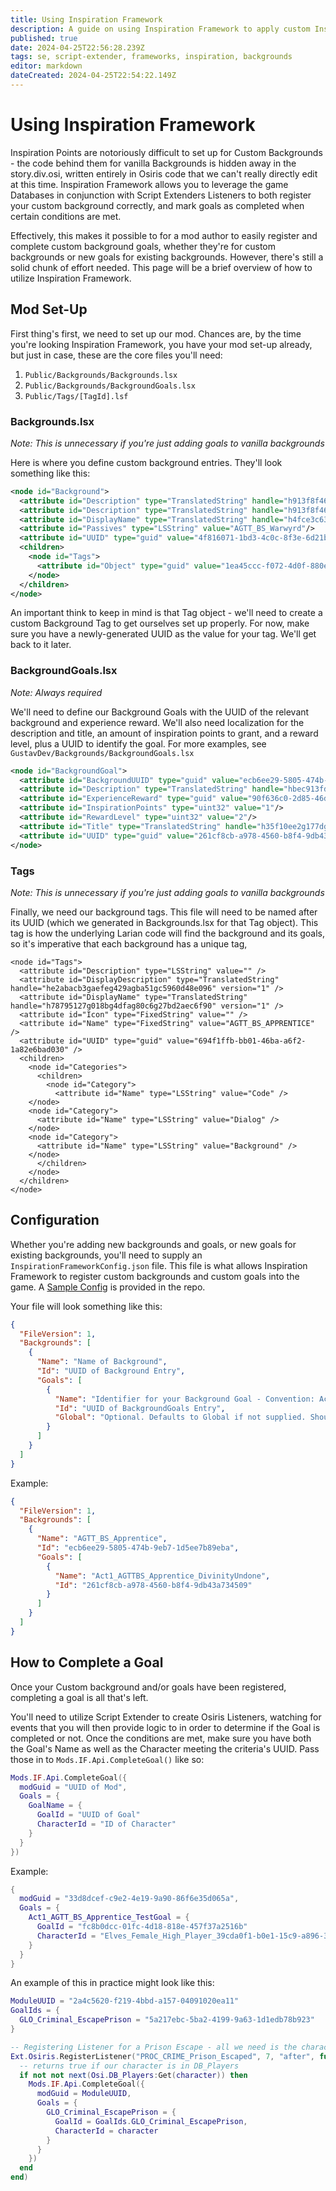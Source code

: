 ```yaml
---
title: Using Inspiration Framework
description: A guide on using Inspiration Framework to apply custom Inspiration Points
published: true
date: 2024-04-25T22:56:28.239Z
tags: se, script-extender, frameworks, inspiration, backgrounds
editor: markdown
dateCreated: 2024-04-25T22:54:22.149Z
---
```


# Using Inspiration Framework
Inspiration Points are notoriously difficult to set up for Custom Backgrounds - the code behind them for vanilla Backgrounds is hidden away in the story.div.osi, written entirely in Osiris code that we can't really directly edit at this time. Inspiration Framework allows you to leverage the game Databases in conjunction with Script Extenders Listeners to both register your custom background correctly, and mark goals as completed when certain conditions are met. 

Effectively, this makes it possible to for a mod author to easily register and complete custom background goals, whether they're for custom backgrounds or new goals for existing backgrounds. However, there's still a solid chunk of effort needed. This page will be a brief overview of how to utilize Inspiration Framework.

## Mod Set-Up
First thing's first, we need to set up our mod. Chances are, by the time you're looking Inspiration Framework, you have your mod set-up already, but just in case, these are the core files you'll need:

1. `Public/Backgrounds/Backgrounds.lsx`
2. `Public/Backgrounds/BackgroundGoals.lsx`
3. `Public/Tags/[TagId].lsf`

### Backgrounds.lsx
_Note: This is unnecessary if you're just adding goals to vanilla backgrounds_

Here is where you define custom background entries. They'll look something like this:
```xml
<node id="Background">
  <attribute id="Description" type="TranslatedString" handle="h913f8f46gbf83g430cgb3d1ge7c017689ae9" version="6"/>
  <attribute id="Description" type="TranslatedString" handle="h913f8f46gbf83g430cgb3d1ge7c017689ae9" version="6"/>
  <attribute id="DisplayName" type="TranslatedString" handle="h4fce3c63ge9a2g4bfeg9248gfb0c2ee004c1" version="1"/>
  <attribute id="Passives" type="LSString" value="AGTT_BS_Warwyrd"/>
  <attribute id="UUID" type="guid" value="4f816071-1bd3-4c0c-8f3e-6d21bb4f6307"/>
  <children>
    <node id="Tags">
      <attribute id="Object" type="guid" value="1ea45ccc-f072-4d0f-880e-896dbe56038b"/>
    </node>
  </children>
</node>
```

An important think to keep in mind is that Tag object - we'll need to create a custom Background Tag to get ourselves set up properly. For now, make sure you have a newly-generated UUID as the value for your tag. We'll get back to it later.

### BackgroundGoals.lsx
_Note: Always required_

We'll need to define our Background Goals with the UUID of the relevant background and experience reward. We'll also need localization for the description and title, an amount of inspiration points to grant, and a reward level, plus a UUID to identify the goal. For more examples, see `GustavDev/Backgrounds/BackgroundGoals.lsx`

```xml
<node id="BackgroundGoal">
  <attribute id="BackgroundUUID" type="guid" value="ecb6ee29-5805-474b-9eb7-1d5ee7b89eba"/>
  <attribute id="Description" type="TranslatedString" handle="hbec913fdg613dg4b11gabc2g2e8c4130f180" version="1"/>
  <attribute id="ExperienceReward" type="guid" value="90f636c0-2d85-46d8-9760-30b57c664f4b"/>
  <attribute id="InspirationPoints" type="uint32" value="1"/>
  <attribute id="RewardLevel" type="uint32" value="2"/>
  <attribute id="Title" type="TranslatedString" handle="h35f10ee2g177dg4cecga5e3g286ffb336223" version="1"/>
  <attribute id="UUID" type="guid" value="261cf8cb-a978-4560-b8f4-9db43a734509"/>
</node>
```

### Tags
_Note: This is unnecessary if you're just adding goals to vanilla backgrounds_

Finally, we need our background tags. This file will need to be named after its UUID (which we generated in Backgrounds.lsx for that Tag object). This tag is how the underlying Larian code will find the background and its goals, so it's imperative that each background has a unique tag,

```lsx
<node id="Tags">
  <attribute id="Description" type="LSString" value="" />
  <attribute id="DisplayDescription" type="TranslatedString" handle="he2abacb3gaefeg429agba51gc5960d48e096" version="1" />
  <attribute id="DisplayName" type="TranslatedString" handle="h78795127g018bg4dfag80c6g27bd2aec6f90" version="1" />
  <attribute id="Icon" type="FixedString" value="" />
  <attribute id="Name" type="FixedString" value="AGTT_BS_APPRENTICE" />
  <attribute id="UUID" type="guid" value="694f1ffb-bb01-46ba-a6f2-1a82e6bad030" />
  <children>
    <node id="Categories">
      <children>
        <node id="Category">
          <attribute id="Name" type="LSString" value="Code" />
	</node>
	<node id="Category">
	  <attribute id="Name" type="LSString" value="Dialog" />
	</node>
	<node id="Category">
	  <attribute id="Name" type="LSString" value="Background" />
	</node>
      </children>
    </node>
  </children>
</node>
```

## Configuration
Whether you're adding new backgrounds and goals, or new goals for existing backgrounds, you'll need to supply an `InspirationFrameworkConfig.json` file. This file is what allows Inspiration Framework to register custom backgrounds and custom goals into the game. A [Sample Config](https://github.com/BG3-Community-Library-Team/InspirationFramework/blob/main/InspirationFrameworkConfig.sample.json) is provided in the repo.

Your file will look something like this:
```json
{
  "FileVersion": 1,
  "Backgrounds": [
    {
      "Name": "Name of Background",
      "Id": "UUID of Background Entry",
      "Goals": [
        {
          "Name": "Identifier for your Background Goal - Convention: Act#_BackgroundName_ShortGoalDescriptor or GLO_BackgroundName_ShortGoalDescriptor",
          "Id": "UUID of BackgroundGoals Entry",
          "Global": "Optional. Defaults to Global if not supplied. Should be either Global or GlobalAvatar"
        }
      ]
    }
  ]
}
```
Example:
```json
{
  "FileVersion": 1,
  "Backgrounds": [
    {
      "Name": "AGTT_BS_Apprentice",
      "Id": "ecb6ee29-5805-474b-9eb7-1d5ee7b89eba",
      "Goals": [
        {
          "Name": "Act1_AGTTBS_Apprentice_DivinityUndone",
          "Id": "261cf8cb-a978-4560-b8f4-9db43a734509"
        }
      ]
    }
  ]
}
```

## How to Complete a Goal
Once your Custom background and/or goals have been registered, completing a goal is all that's left. 

You'll need to utilize Script Extender to create Osiris Listeners, watching for events that you will then provide logic to in order to determine if the Goal is completed or not. Once the conditions are met, make sure you have both the Goal's Name as well as the Character meeting the criteria's UUID. Pass those in to `Mods.IF.Api.CompleteGoal()` like so:

```lua
Mods.IF.Api.CompleteGoal({
  modGuid = "UUID of Mod",
  Goals = {
    GoalName = {
      GoalId = "UUID of Goal"
      CharacterId = "ID of Character"
    }
  }
})
```

Example:
```lua
{
  modGuid = "33d8dcef-c9e2-4e19-9a90-86f6e35d065a",
  Goals = {
    Act1_AGTT_BS_Apprentice_TestGoal = {
      GoalId = "fc8b0dcc-01fc-4d18-818e-457f37a2516b"
      CharacterId = "Elves_Female_High_Player_39cda0f1-b0e1-15c9-a896-3bd8f0abb6ae",
    }
  }
}
```

An example of this in practice might look like this:

```lua
ModuleUUID = "2a4c5620-f219-4bbd-a157-04091020ea11"
GoalIds = {
  GLO_Criminal_EscapePrison = "5a217ebc-5ba2-4199-9a63-1d1edb78b923"
}

-- Registering Listener for a Prison Escape - all we need is the character variable here, so null out everything else
Ext.Osiris.RegisterListener("PROC_CRIME_Prison_Escaped", 7, "after", function (character, _, _, _, _, _, _)
  -- returns true if our character is in DB_Players
  if not not next(Osi.DB_Players:Get(character)) then
    Mods.IF.Api.CompleteGoal({
      modGuid = ModuleUUID,
      Goals = {
        GLO_Criminal_EscapePrison = {
          GoalId = GoalIds.GLO_Criminal_EscapePrison,
          CharacterId = character
        }
      }
    })
  end
end)
```